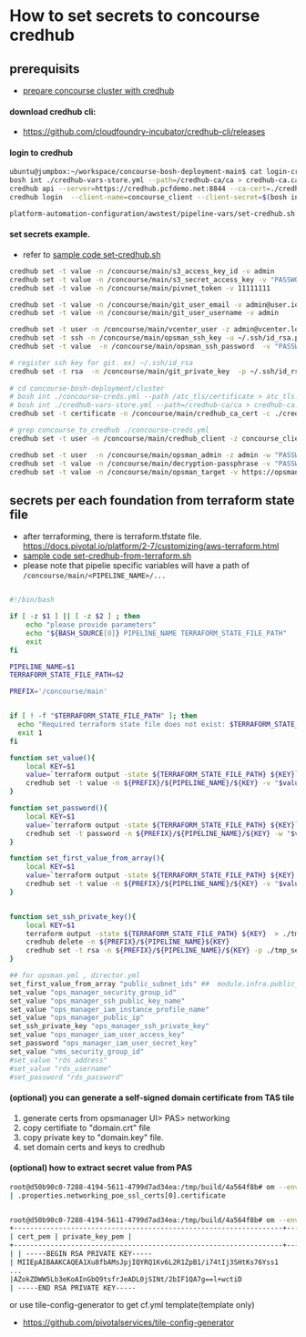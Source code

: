 
#  How to set secrets to concourse credhub

## prerequisits
- [prepare concourse cluster with credhub](/concourse-with-credhub.md)

####  download credhub cli: 
- https://github.com/cloudfoundry-incubator/credhub-cli/releases

####  login to credhub
``` bash
ubuntu@jumpbox:~/workspace/concourse-bosh-deployment-main$ cat login-credhub.sh
bosh int ./credhub-vars-store.yml --path=/credhub-ca/ca > credhub-ca.ca
credhub api --server=https://credhub.pcfdemo.net:8844 --ca-cert=./credhub-ca.ca
credhub login  --client-name=concourse_client --client-secret=$(bosh int ./credhub-vars-store.yml --path=/concourse_credhub_client_secret)

platform-automation-configuration/awstest/pipeline-vars/set-credhub.sh
```

#### set secrets example.
- refer to [sample code set-credhub.sh](https://github.com/myminseok/platform-automation-configuration-template/blob/master/dev/pipeline-vars/setenv-credhub.sh)

``` bash
credhub set -t value -n /concourse/main/s3_access_key_id -v admin
credhub set -t value -n /concourse/main/s3_secret_access_key -v "PASSWORD"
credhub set -t value -n /concourse/main/pivnet_token -v 11111111

credhub set -t value -n /concourse/main/git_user_email -v admin@user.io
credhub set -t value -n /concourse/main/git_user_username -v admin

credhub set -t user -n /concourse/main/vcenter_user -z admin@vcenter.local -w "PASSWORD"
credhub set -t ssh -n /concourse/main/opsman_ssh_key -u ~/.ssh/id_rsa.pub -p ~/.ssh/id_rsa
credhub set -t value  -n /concourse/main/opsman_ssh_password  -v "PASSWORD"

# register ssh key for git. ex) ~/.ssh/id_rsa
credhub set -t rsa  -n /concourse/main/git_private_key  -p ~/.ssh/id_rsa
 
# cd concourse-bosh-deployment/cluster
# bosh int ./concourse-creds.yml --path /atc_tls/certificate > atc_tls.cert
# bosh int ./credhub-vars-store.yml --path=/credhub-ca/ca > credhub-ca.ca
credhub set -t certificate -n /concourse/main/credhub_ca_cert -c ./credhub-ca.ca

# grep concourse_to_credhub ./concourse-creds.yml
credhub set -t user -n /concourse/main/credhub_client -z concourse_client -w "PASSWORD"

credhub set -t user  -n /concourse/main/opsman_admin -z admin -w "PASSWORD"
credhub set -t value -n /concourse/main/decryption-passphrase -v "PASSWORD"
credhub set -t value -n /concourse/main/opsman_target -v https://opsman_url

```


## secrets per each foundation from terraform state file
- after terraforming, there is terraform.tfstate file. https://docs.pivotal.io/platform/2-7/customizing/aws-terraform.html
- [sample code set-credhub-from-terraform.sh](https://github.com/myminseok/platform-automation-configuration-template/awstest/pipeline-vars/set-credhub-from-terraform.sh)
- please note that pipelie specific variables will have a path of `/concourse/main/<PIPELINE_NAME>/...`
``` bash

#!/bin/bash

if [ -z $1 ] || [ -z $2 ] ; then
    echo "please provide parameters"
	echo "${BASH_SOURCE[0]} PIPELINE_NAME TERRAFORM_STATE_FILE_PATH"
	exit
fi

PIPELINE_NAME=$1
TERRAFORM_STATE_FILE_PATH=$2

PREFIX='/concourse/main'


if [ ! -f "$TERRAFORM_STATE_FILE_PATH" ]; then
  echo "Required terraform state file does not exist: $TERRAFORM_STATE_FILE_PATH'"
  exit 1
fi

function set_value(){
    local KEY=$1
    value=`terraform output -state ${TERRAFORM_STATE_FILE_PATH} ${KEY}`
    credhub set -t value -n ${PREFIX}/${PIPELINE_NAME}/${KEY} -v "$value"
}

function set_password(){
    local KEY=$1
    value=`terraform output -state ${TERRAFORM_STATE_FILE_PATH} ${KEY}`
    credhub set -t password -n ${PREFIX}/${PIPELINE_NAME}/${KEY} -w "$value"
}

function set_first_value_from_array(){
    local KEY=$1
    value=`terraform output -state ${TERRAFORM_STATE_FILE_PATH} ${KEY} | awk -F',' '{print $1}' | head -n 1`
    credhub set -t value -n ${PREFIX}/${PIPELINE_NAME}/${KEY} -v "$value"
}


function set_ssh_private_key(){
    local KEY=$1
    terraform output -state ${TERRAFORM_STATE_FILE_PATH} ${KEY}  > ./tmp_set_ssh_private_key
    credhub delete -n ${PREFIX}/${PIPELINE_NAME}${KEY}
    credhub set -t rsa -n ${PREFIX}/${PIPELINE_NAME}/${KEY} -p ./tmp_set_ssh_private_key
}

## for opsman.yml , director.yml
set_first_value_from_array "public_subnet_ids" ##  module.infra.public_subnet_ids, 0
set_value "ops_manager_security_group_id"
set_value "ops_manager_ssh_public_key_name"
set_value "ops_manager_iam_instance_profile_name"
set_value "ops_manager_public_ip"
set_ssh_private_key "ops_manager_ssh_private_key"
set_value "ops_manager_iam_user_access_key"
set_password "ops_manager_iam_user_secret_key"
set_value "vms_security_group_id"
#set_value "rds_address"
#set_value "rds_username"
#set_password "rds_password"

```

#### (optional) you can generate a self-signed domain certificate from TAS tile
1. generate certs from opsmanager UI> PAS> networking
2. copy certifiate to "domain.crt" file
3. copy private key to "domain.key" file.
4. set domain certs and keys to credhub   
   
#### (optional) how to extract secret value from PAS
``` bash
root@d50b90c0-7288-4194-5611-4799d7ad34ea:/tmp/build/4a564f8b# om --env ./env/dkpcf/env/env.yml credential-references -p cf | grep poe
| .properties.networking_poe_ssl_certs[0].certificate


root@d50b90c0-7288-4194-5611-4799d7ad34ea:/tmp/build/4a564f8b# om --env ./env/dkpcf/env/env.yml credentials -p cf -c .properties.networking_poe_ssl_certs[0].certificate
+------------------------------------------------------------------+------------------------------------------------------------------+
| cert_pem | private_key_pem |
+------------------------------------------------------------------+------------------------------------------------------------------+
| | -----BEGIN RSA PRIVATE KEY-----
| MIIEpAIBAAKCAQEA1Xu8fbAMsJpjIQYRQ1Kv6L2R1ZpB1/i74tIj3SHtKs76Yss1
...
|AZokZDWW5Lb3eKoAInGbQ9tsfrJeADL0jSINt/2bIF1QA7g==l+wctiD
| -----END RSA PRIVATE KEY-----
```


or use tile-config-generator to get cf.yml template(template only)
- https://github.com/pivotalservices/tile-config-generator


